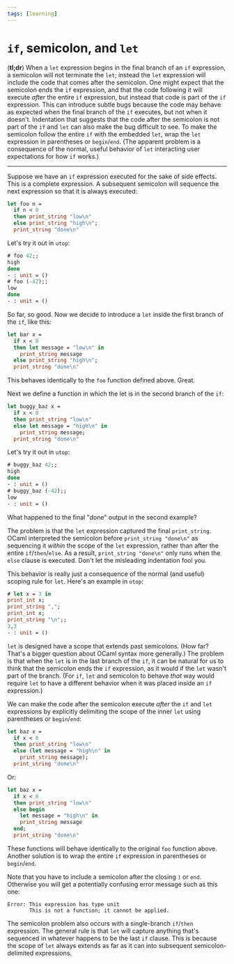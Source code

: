 ```yaml
---
tags: [learning]
---
```


# `if`, semicolon, and `let`

(**tl;dr**) When a `let` expression begins in the final branch of an `if` expression,
a semicolon will not terminate the `let`; instead the `let` expression will include 
the code that comes after the semicolon.  One might expect that the semicolon ends the
`if` expression, and that the code following it will execute *after* the entire `if` expression,
but instead that code is part of the  `if` expression.  This can introduce subtle bugs because
the code may behave as expected when the final branch of the `if` executes, but not when it
doesn't.  Indentation that suggests that the code after the semicolon is not part of the `if` 
and `let` can also make the bug difficult to see.  To make the semicolon follow the entire `if`
with the embedded `let`, wrap the `let` expression in parentheses or `begin`/`end`.
(The apparent problem is a consequence of the normal, useful behavior of `let` interacting
user expectations for how `if` works.)

----

Suppose we have an `if` expression executed for the sake of
side effects.  This is a complete expression. A subsequent semicolon
will sequence the next expression so that it is always executed:
```ocaml
let foo n = 
  if n < 0 
  then print_string "low\n" 
  else print_string "high\n";
  print_string "done\n"
```
Let's try it out in `utop`:
```ocaml
# foo 42;;
high
done
- : unit = ()
# foo (-42);;
low
done
- : unit = ()
```
So far, so good.  Now we decide to introduce a `let` inside the first 
branch of the `if`, like this:
```ocaml
let bar x =
  if x < 0
  then let message = "low\n" in
    print_string message
  else print_string "high\n";
  print_string "done\n"
```
This behaves identically to the `foo` function defined above.  Great.

Next we define a function in which the let is in the second branch of
the `if`:
```ocaml
let buggy_baz x =
  if x < 0
  then print_string "low\n"
  else let message = "high\n" in
    print_string message;
  print_string "done\n"
```
Let's try it out in `utop`:
```ocaml
# buggy_baz 42;;
high
done
- : unit = ()
# buggy_baz (-42);;
low
- : unit = ()
```
What happened to the final "done" output in the second example?

The problem is that the `let` expression captured the final `print_string`.
OCaml interpreted the semicolon before `print_string "done\n"` as sequencing
it *within* the scope of the `let` expression, rather than after the entire 
`if`/`then`/`else`.  As a result, `print_string "done\n"` only runs when 
the `else` clause is executed.  Don't let the misleading indentation fool you.

This behavior is really just a consequence of the normal (and useful) scoping
rule for `let`.  Here's an example in `utop`:
```ocaml
# let x = 3 in
print_int x;
print_string ",";
print_int x;
print_string "\n";;
3,3
- : unit = ()
```
`let` is designed have a scope that extends past semicolons. (How far? That's a
bigger question about OCaml syntax more generally.)  The problem is that 
when the `let` is in the last branch of the `if`, it can be natural for us to 
think that the semicolon ends the `if` expression, as it would if the `let` wasn't
part of the branch.  (For `if`, `let` and semicolon to behave *that* way would
require `let` to have a different behavior when it was placed inside an `if` expression.)

We can make the code after the semicolon execute *after* the `if` and `let` expressions
by explicitly delimiting the scope of the inner `let` using parentheses or `begin`/`end`:
```ocaml
let baz x =
  if x < 0
  then print_string "low\n"
  else (let message = "high\n" in
    print_string message);
  print_string "done\n"
```
Or:
```ocaml
let baz x =
  if x < 0
  then print_string "low\n"
  else begin 
    let message = "high\n" in
    print_string message
  end;
  print_string "done\n"
```
These functions will behave identically to the original `foo` function above.
Another solution is to wrap the entire `if` expression in parentheses
or `begin`/`end`.

Note that you have to include a semicolon after the closing `)` or `end`.
Otherwise you will get a potentially confusing error message such as this one:
```
Error: This expression has type unit
       This is not a function; it cannot be applied.
```

The semicolon problem also occurs with a single-branch `if`/`then` expression.
The general rule is that `let` will capture anything that's sequenced in whatever happens
to be the last `if` clause.  This is because the scope of `let` always extends
as far as it can into subsequent semicolon-delimited expressions.
